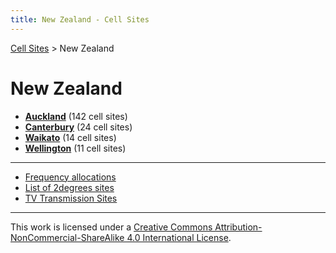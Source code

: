 ```yaml
---
title: New Zealand - Cell Sites
---
```


[Cell Sites](../) > New Zealand

# New Zealand

* **[Auckland](auk)** (142 cell sites)
* **[Canterbury](can)** (24 cell sites)
* **[Waikato](wko)** (14 cell sites)
* **[Wellington](wgn)** (11 cell sites)

---

* [Frequency allocations](frequency-allocations)
* [List of 2degrees sites](sites-2degrees)
* [TV Transmission Sites](tv-transmission-sites)

---

This work is licensed under a [Creative Commons Attribution-NonCommercial-ShareAlike 4.0 International License](http://creativecommons.org/licenses/by-nc-sa/4.0/).
